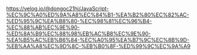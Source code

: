 https://velog.io/@dongoc21hj/JavaScript-%EC%9C%A0%ED%9A%A8%EC%84%B1-%EA%B2%80%EC%82%AC-%ED%95%9C%EA%B8%80-%EC%98%81%EC%96%B4-%EC%88%AB%EC%9E%90-%ED%8A%B9%EC%88%98%EB%AC%B8%EC%9E%90-%EA%B5%AC%EB%B6%84-%EC%A0%95%EA%B7%9C%EC%8B%9D-%EB%AA%A8%EC%9D%8C-%EB%B0%8F-%ED%99%9C%EC%9A%A9
